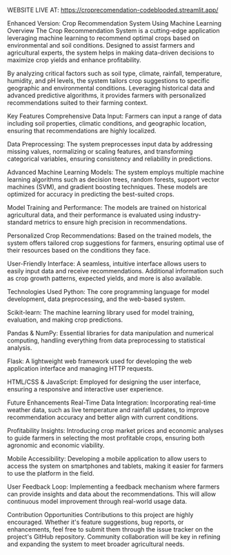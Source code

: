 WEBSITE LIVE AT: https://croprecomendation-codeblooded.streamlit.app/

Enhanced Version: Crop Recommendation System Using Machine Learning
Overview
The Crop Recommendation System is a cutting-edge application leveraging machine learning to recommend optimal crops based on environmental and soil conditions. Designed to assist farmers and agricultural experts, the system helps in making data-driven decisions to maximize crop yields and enhance profitability.

By analyzing critical factors such as soil type, climate, rainfall, temperature, humidity, and pH levels, the system tailors crop suggestions to specific geographic and environmental conditions. Leveraging historical data and advanced predictive algorithms, it provides farmers with personalized recommendations suited to their farming context.

Key Features
Comprehensive Data Input: Farmers can input a range of data including soil properties, climatic conditions, and geographic location, ensuring that recommendations are highly localized.

Data Preprocessing: The system preprocesses input data by addressing missing values, normalizing or scaling features, and transforming categorical variables, ensuring consistency and reliability in predictions.

Advanced Machine Learning Models: The system employs multiple machine learning algorithms such as decision trees, random forests, support vector machines (SVM), and gradient boosting techniques. These models are optimized for accuracy in predicting the best-suited crops.

Model Training and Performance: The models are trained on historical agricultural data, and their performance is evaluated using industry-standard metrics to ensure high precision in recommendations.

Personalized Crop Recommendations: Based on the trained models, the system offers tailored crop suggestions for farmers, ensuring optimal use of their resources based on the conditions they face.

User-Friendly Interface: A seamless, intuitive interface allows users to easily input data and receive recommendations. Additional information such as crop growth patterns, expected yields, and more is also available.

Technologies Used
Python: The core programming language for model development, data preprocessing, and the web-based system.

Scikit-learn: The machine learning library used for model training, evaluation, and making crop predictions.

Pandas & NumPy: Essential libraries for data manipulation and numerical computing, handling everything from data preprocessing to statistical analysis.

Flask: A lightweight web framework used for developing the web application interface and managing HTTP requests.

HTML/CSS & JavaScript: Employed for designing the user interface, ensuring a responsive and interactive user experience.

Future Enhancements
Real-Time Data Integration: Incorporating real-time weather data, such as live temperature and rainfall updates, to improve recommendation accuracy and better align with current conditions.

Profitability Insights: Introducing crop market prices and economic analyses to guide farmers in selecting the most profitable crops, ensuring both agronomic and economic viability.

Mobile Accessibility: Developing a mobile application to allow users to access the system on smartphones and tablets, making it easier for farmers to use the platform in the field.

User Feedback Loop: Implementing a feedback mechanism where farmers can provide insights and data about the recommendations. This will allow continuous model improvement through real-world usage data.

Contribution Opportunities
Contributions to this project are highly encouraged. Whether it's feature suggestions, bug reports, or enhancements, feel free to submit them through the issue tracker on the project's GitHub repository. Community collaboration will be key in refining and expanding the system to meet broader agricultural needs.

